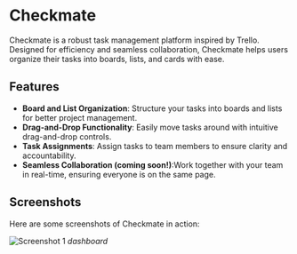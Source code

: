 # Checkmate

Checkmate is a robust task management platform inspired by Trello. Designed for efficiency and seamless collaboration, Checkmate helps users organize their tasks into boards, lists, and cards with ease.

## Features

- **Board and List Organization**: Structure your tasks into boards and lists for better project management.
- **Drag-and-Drop Functionality**: Easily move tasks around with intuitive drag-and-drop controls.
- **Task Assignments**: Assign tasks to team members to ensure clarity and accountability.
- **Seamless Collaboration (coming soon!)**:Work together with your team in real-time, ensuring everyone is on the same page.

## Screenshots

Here are some screenshots of Checkmate in action:

![Screenshot 1](./apps/neuron-ai/public/screenshots/s1.png)
_dashboard_




